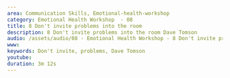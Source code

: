 ```yaml
---
area: Communication Skills, Emotional-health-workshop
category: Emotional Health Workshop  - 08
title: 8 Don't invite problems into the room 
description: 8 Don't invite problems into the room Dave Tomson
audio: /assets/audio/08 - Emotional Health Workshop - 8 Don't invite problems into the room Dave Tomson - MQ.mp3
www: 
keywords: Don't invite, problems, Dave Tomson
youtube: 
duration: 3m 12s
--- 
```

